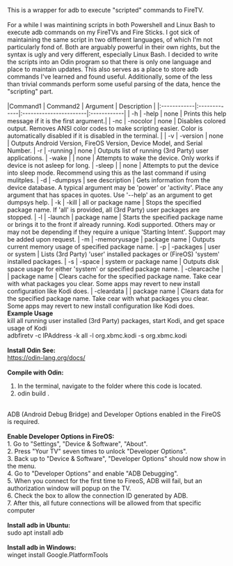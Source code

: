 This is a wrapper for adb to execute "scripted" commands to FireTV.<br />
<br />
For a while I was maintining scripts in both Powershell and Linux Bash to execute adb commands on my FireTVs and Fire Sticks. I got sick of maintaining the same script in two different languages, of which I'm not particularly fond of. Both are arguably powerful in their own rights, but the syntax is ugly and very different, especially Linux Bash. I decided to write the scripts into an Odin program so that there is only one language and place to maintain updates. This also serves as a place to store adb commands I've learned and found useful. Additionally, some of the less than trivial commands perform some useful parsing of the data, hence the "scripting" part.<br />
<br />
|Command1     | Command2     | Argument               | Description |
|:------------|:-------------|:-----------------------|:------------|
| -h          | -help        | none                   | Prints this help message if it is the first argument.|
| -nc         | -nocolor     | none                   | Disables colored output. Removes ANSI color codes to make scripting easier. Color is automatically disabled if it is disabled in the terminal. |
| -v          | -version     | none                   | Outputs Android Version, FireOS Version, Device Model, and Serial Number.
| -r          | -running     | none                   | Outputs list of running (3rd Party) user applications.
| -wake       |              | none                   | Attempts to wake the device. Only works if device is not asleep for long.
| -sleep      |              | none                   | Attempts to put the device into sleep mode. Recommend using this as the last command if using mulitples.
| -d          | -dumpsys     | see description        | Gets information from the device database. A typical argument may be 'power' or 'activity'. Place any argument that has spaces in quotes. Use '--help' as an argument to get dumpsys help.
| -k          | -kill        | all or package name    | Stops the specified package name. If 'all' is provided, all (3rd Party) user packages are stopped.
| -l          | -launch      | package name           | Starts the specified package name or brings it to the front if already running. Kodi supported. Others may or may not be depending if they require a unique 'Starting Intent'. Support may be added upon request.
| -m          | -memoryusage | package name           | Outputs current memory usage of specified package name.
| -p          | -packages    | user or system         | Lists (3rd Party) 'user' installed packages or (FireOS) 'system' installed packages.
| -s          | -space       | system or package name | Outputs disk space usage for either 'system' or specified package name.
| -clearcache |              | package name           | Clears cache for the specified package name. Take cear with what packages you clear. Some apps may revert to new install configuration like Kodi does.
| -cleardata  |              | package name           | Clears data for the specified package name. Take cear with what packages you clear. Some apps may revert to new install configuration like Kodi does.
<br />
<b>Example Usage</b><br />
kill all running user installed (3rd Party) packages, start Kodi, and get space usage of Kodi<br />
adbfiretv -c IPAddress -k all -l org.xbmc.kodi -s org.xbmc.kodi<br />
<br />
<b>Install Odin See:</b><br />
https://odin-lang.org/docs/<br />
<br />
<b>Compile with Odin:</b><br />
1. In the terminal, navigate to the folder where this code is located.<br />
2. odin build .<br />
<br />
ADB (Android Debug Bridge) and Developer Options enabled in the FireOS is required.<br />
<br />
<b>Enable Developer Options in FireOS:</b><br />
1. Go to "Settings", "Device & Software", "About".<br />
2. Press "Your TV" seven times to unlock "Developer Options".<br />
3. Back up to "Device & Software", "Developer Options" should now show in the menu.<br />
4. Go to "Developer Options" and enable "ADB Debugging".<br />
5. When you connect for the first time to FireoS, ADB will fail, but an authorization window will popup on the TV.<br />
6. Check the box to allow the connection ID generated by ADB.<br />
7. After this, all future connections will be allowed from that specific computer<br />
<br />
<b>Install adb in Ubuntu:</b><br />
sudo apt install adb<br />
<br />
<b>Install adb in Windows:</b><br />
winget install Google.PlatformTools<br />
